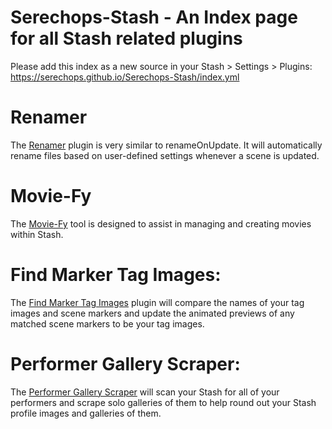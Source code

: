 # Serechops-Stash - An Index page for all Stash related plugins

Please add this index as a new source in your Stash > Settings > Plugins: https://serechops.github.io/Serechops-Stash/index.yml

# Renamer

The [Renamer](https://github.com/Serechops/Serechops-Stash/tree/main/plugins/Renamer#renamer) plugin is very similar to renameOnUpdate. It will automatically rename files based on user-defined settings whenever a scene is updated.

# Movie-Fy

The [Movie-Fy](https://github.com/Serechops/Serechops-Stash/tree/main/plugins/Movie-Fy#movie-fy) tool is designed to assist in managing and creating movies within Stash.

# Find Marker Tag Images: 

The [Find Marker Tag Images](https://github.com/Serechops/Serechops-Stash/tree/main/plugins/findMarkerTagImages#find-marker-tag-images) plugin will compare the names of your tag images and scene markers and update the animated previews of any matched scene markers to be your tag images. 

# Performer Gallery Scraper:

The [Performer Gallery Scraper](https://github.com/Serechops/Serechops-Stash/tree/main/plugins/performerGallery) will scan your Stash for all of your performers and scrape solo galleries of them to help round out your Stash profile images and galleries of them.

